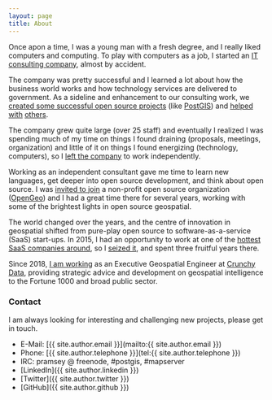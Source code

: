 ```yaml
---
layout: page
title: About
---
```


Once apon a time, I was a young man with a fresh degree, and I really liked computers and computing. To play with computers as a job, I started an [IT consulting company](http://www.refractions.net), almost by accident. 

The company was pretty successful and I learned a lot about how the business world works and how technology services are delivered to government. As a sideline and enhancement to our consulting work, we [created some successful open source projects](/2005/10/open-source-company-oxymoron.html) (like [PostGIS](http://postgis.net)) and [helped](http://trac.osgeo.org/geos) [with](http://mapserver.org) [others](http://geoserver.org).

The company grew quite large (over 25 staff) and eventually I realized I was spending much of my time on things I found draining (proposals, meetings, organization) and little of it on things I found energizing (technology, computers), so I [left the company](/2008/02/whither-canada.html) to work independently.

Working as an independent consultant gave me time to learn new languages, get deeper into open source development, and think about open source. I was [invited to join](/2008/12/another-change-of-scene.html) a non-profit open source organization ([OpenGeo](http://boundlessgeo.com/)) and I had a great time there for several years, working with some of the brightest lights in open source geospatial.

The world changed over the years, and the centre of innovation in geospatial shifted from pure-play open source to software-as-a-service (SaaS) start-ups. In 2015, I had an opportunity to work at one of the [hottest SaaS companies around](http://cartodb.com), so I [seized it](/2015/02/the-new-gig.html), and spent three fruitful years there. 

Since 2018, [I am working](/2018/09/crunchydata.html) as an Executive Geospatial Engineer at [Crunchy Data](http://crunchydata.com), providing strategic advice and development on geospatial intelligence to the Fortune 1000 and broad public sector.

### Contact

I am always looking for interesting and challenging new projects, please get in touch.

* E-Mail: [{{ site.author.email }}](mailto:{{ site.author.email }})
* Phone: [{{ site.author.telephone }}](tel:{{ site.author.telephone }})
* IRC: pramsey @ freenode, #postgis, #mapserver
* [LinkedIn]({{ site.author.linkedin }})
* [Twitter]({{ site.author.twitter }})
* [GitHub]({{ site.author.github }})
